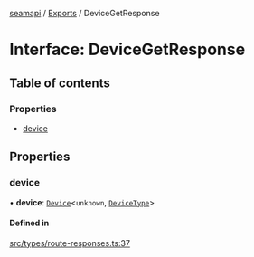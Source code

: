[seamapi](../README.md) / [Exports](../modules.md) / DeviceGetResponse

# Interface: DeviceGetResponse

## Table of contents

### Properties

- [device](DeviceGetResponse.md#device)

## Properties

### device

• **device**: [`Device`](Device.md)<`unknown`, [`DeviceType`](../modules.md#devicetype)\>

#### Defined in

[src/types/route-responses.ts:37](https://github.com/hello-seam/seamapi-javascript/blob/48ada3e/src/types/route-responses.ts#L37)
